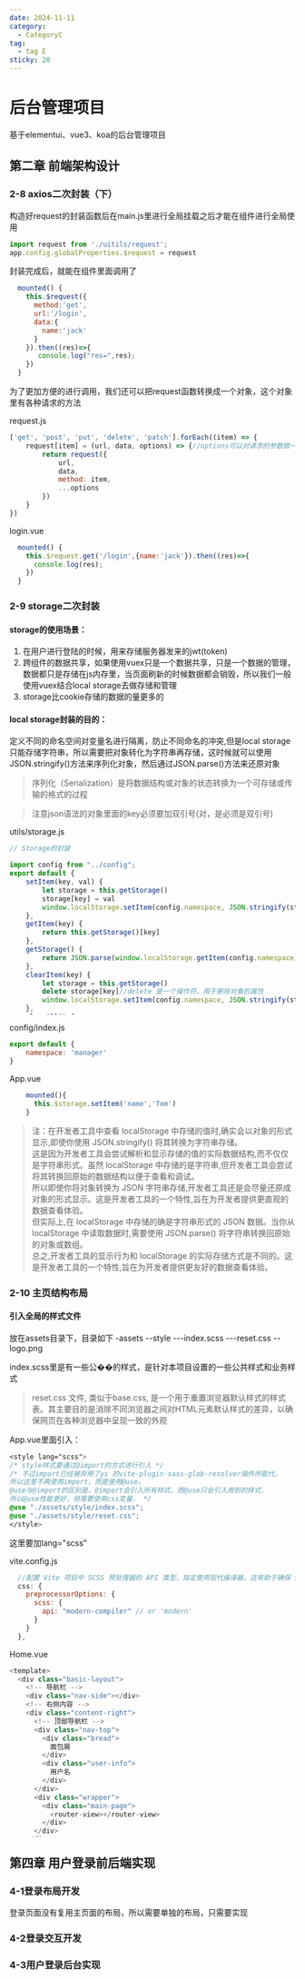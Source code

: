 ```yaml
---
date: 2024-11-11
category:
  - CategoryC
tag:
  - tag E
sticky: 20
---
```


<style>
pre {
  overflow-y: auto;
  max-height: 300px;
}
</style>

# 后台管理项目
基于elementui、vue3、koa的后台管理项目
<!-- more -->
## 第二章 前端架构设计

### 2-8 axios二次封装（下）
构造好request的封装函数后在main.js里进行全局挂载之后才能在组件进行全局使用
```js
import request from './uitils/request';
app.config.globalProperties.$request = request
```

封装完成后，就能在组件里面调用了
```js
  mounted() {
    this.$request({
      method:'get',
      url:'/login',
      data:{
        name:'jack'
      }
    }).then((res)=>{
       console.log("res=",res);
    })
  }
```

为了更加方便的进行调用，我们还可以把request函数转换成一个对象，这个对象里有各种请求的方法  

request.js
```js
['get', 'post', 'put', 'delete', 'patch'].forEach((item) => {
    request[item] = (url, data, options) => {//options可以对请求的参数做一些额外的拓展，比如可以传mock:true,或者loading之类的东西
        return request({
            url,
            data,
            method: item,
            ...options
        })
    }
})
```

login.vue
```js
  mounted() {
    this.$request.get('/login',{name:'jack'}).then((res)=>{
      console.log(res);
    })
  }
```

### 2-9 storage二次封装

#### storage的使用场景：  
1. 在用户进行登陆的时候，用来存储服务器发来的jwt(token)
2. 跨组件的数据共享，如果使用vuex只是一个数据共享，只是一个数据的管理，数据都只是存储在js内存里，当页面刷新的时候数据都会销毁，所以我们一般使用vuex结合local storage去做存储和管理
3. storage比cookie存储的数据的量更多的

#### local storage封装的目的：

定义不同的命名空间对变量名进行隔离，防止不同命名的冲突,但是local storage只能存储字符串，所以需要把对象转化为字符串再存储，这时候就可以使用JSON.stringify()方法来序列化对象，然后通过JSON.parse()方法来还原对象
>序列化（Serialization）是将数据结构或对象的状态转换为一个可存储或传输的格式的过程

>注意json语法的对象里面的key必须要加双引号(对，是必须是双引号)


utils/storage.js
```js
// Storage的封装

import config from "../config";
export default {
    setItem(key, val) {
        let storage = this.getStorage()
        storage[key] = val
        window.localStorage.setItem(config.namespace, JSON.stringify(storage));
    },
    getItem(key) {
        return this.getStorage()[key]
    },
    getStorage() {
        return JSON.parse(window.localStorage.getItem(config.namespace) || '{}')
    },
    clearItem(key) {
        let storage = this.getStorage()
        delete storage[key]//delete 是一个操作符，用于删除对象的属性
        window.localStorage.setItem(config.namespace, JSON.stringify(storage));
    },
    clearAll() {
        window.localStorage.clear()
    }
}
```

config/index.js
```js
export default {
    namespace: 'manager'
}
```

App.vue
```js
    mounted(){
      this.$storage.setItem('name','Tom')
    }
```

>注：在开发者工具中查看 localStorage 中存储的值时,确实会以对象的形式显示,即使你使用 JSON.stringify() 将其转换为字符串存储。  
这是因为开发者工具会尝试解析和显示存储的值的实际数据结构,而不仅仅是字符串形式。虽然 localStorage 中存储的是字符串,但开发者工具会尝试将其转换回原始的数据结构以便于查看和调试。  
所以即使你将对象转换为 JSON 字符串存储,开发者工具还是会尽量还原成对象的形式显示。这是开发者工具的一个特性,旨在为开发者提供更直观的数据查看体验。  
但实际上,在 localStorage 中存储的确是字符串形式的 JSON 数据。当你从 localStorage 中读取数据时,需要使用 JSON.parse() 将字符串转换回原始的对象或数组。  
总之,开发者工具的显示行为和 localStorage 的实际存储方式是不同的。这是开发者工具的一个特性,旨在为开发者提供更友好的数据查看体验。  

### 2-10 主页结构布局

#### 引入全局的样式文件
放在assets目录下，目录如下
-assets
--style
---index.scss
---reset.css
--logo.png

index.scss里是有一些公��的样式，是针对本项目设置的一些公共样式和业务样式
>reset.css 文件, 类似于base.css, 是一个用于重置浏览器默认样式的样式表。其主要目的是消除不同浏览器之间对HTML元素默认样式的差异，以确保网页在各种浏览器中呈现一致的外观

App.vue里面引入：
```css
<style lang="scss">
/* style样式要通过@import的方式进行引入 */
/* 不过import已经被弃用了ys 的vite-plugin-sass-glob-resolver插件所取代，
所以这里不再使用import，而是使用@use，
@use与@import的区别是，@import会引入所有样式，而@use只会引入用到的样式，
所以@use性能更好，但需要使用css变量， */
@use "./assets/style/index.scss";
@use "./assets/style/reset.css";
</style>
```
这里要加lang="scss"

vite.config.js
```js
  //配置 Vite 项目中 SCSS 预处理器的 API 类型，指定使用现代编译器。这有助于确保 SCSS 文件在编译时使用最新的编译方式，提高兼容性和性能。
  css: {
    preprocessorOptions: {
      scss: {
        api: "modern-compiler" // or 'modern'
      }
    }
  },
```

Home.vue
```js
<template>
  <div class="basic-layout">
    <!-- 导航栏 -->
    <div class="nav-side"></div>
    <!-- 右侧内容 -->
    <div class="content-right">
      <!-- 顶部导航栏 -->
      <div class="nav-top">
        <div class="bread">
          面包屑
        </div>
        <div class="user-info">
          用户名
        </div>
      </div>
      <div class="wrapper">
        <div class="main-page">
          <router-view></router-view>
        </div>
      </div>
    </div>
  </div>
</template>

<script>
export default {
  name: 'home',
  components: {},
  data() {
    return {}
  },
  methods: {},
  mounted() { }
}
</script>

<style lang="scss">
.basic-layout {
  position: relative;

  .nav-side {
    position: fixed;
    width: 200px;
    height: 100vh;
    background-color: #001529;
    color: #fff; //文字颜色为白色
    overflow-y: auto; //滚动条
    transition: width 0.5s //宽度变化的动画
  }

  .content-right {
    margin-left: 200px;

    .nav-top {
      height: 50px;
      line-height: 50px;
      display: flex;
      justify-content: space-between; //控制两端对齐
      border-bottom: 1px solid #ddd;
      padding: 0 20px;
    }

    .wrapper {
      background: #eef0f3;
      padding: 20px;
      height: calc(100vh - 50px); //计算属性

      .main-page {
        background: #fff;
        height: 100%;
      }
    }
  }
}
</style>

```

## 第四章 用户登录前后端实现

### 4-1登录布局开发

登录页面没有复用主页面的布局，所以需要单独的布局，只需要实现

### 4-2登录交互开发

### 4-3用户登录后台实现